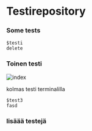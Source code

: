 # Testirepository
### Some tests 

    $testi
    delete 
    
    
### Toinen testi
![index](https://user-images.githubusercontent.com/112076418/201041895-3caf631f-d35e-4f6c-9dbc-90607e4e090b.png)

kolmas testi terminalilla

    $test3
	fasd

### lisäää testejä
